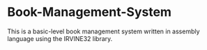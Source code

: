 # Book-Management-System
This is a basic-level book management system written in assembly language using the IRVINE32 library.
